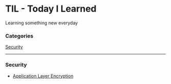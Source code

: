 # TIL - Today I Learned

Learning something new everyday

### Categories
[Security](https://github.com/marcuusmelo/til/tree/main/security)

---
### Security
- [Application Layer Encryption](https://github.com/marcuusmelo/til/blob/main/security/application_layer_encryption.md)
